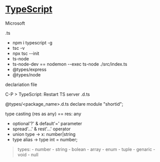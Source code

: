 [TypeScript](https://www.typescriptlang.org/)
===========

Microsoft

.ts

- npm i typescript -g
- tsc -v
- npx tsc --init
- ts-node
- ts-node-dev == nodemon --exec ts-node ./src/index.ts
- @types/express
- @types/node

declariation file

C-P >  TypeScript: Restart TS server
.d.ts


@types/<package_name>.d.ts
declare module "shortid";



type casting (res as any) == res: any




- optional'?' & default'=' parameter
- spread'...' & rest'...' operator 
- union type -> x: number|string
- type alias -> type int = number;



> types:
    - number
    - string
    - bolean
    - array
    - enum
    - tuple
    - genaric
    - void
    - null

